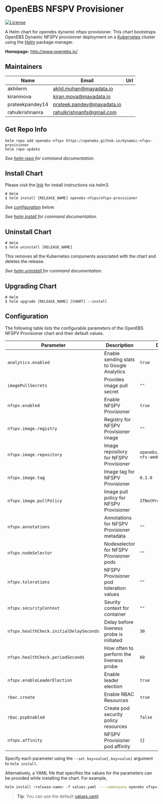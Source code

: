 #  OpenEBS NFSPV Provisioner

[![License](https://img.shields.io/badge/License-Apache%202.0-blue.svg)](https://opensource.org/licenses/Apache-2.0)

A Helm chart for openebs dynamic nfspv provisioner. This chart bootstraps OpenEBS Dynamic NFSPV provisioner deployment on a [Kubernetes](http://kubernetes.io) cluster using the  [Helm](https://helm.sh) package manager.


**Homepage:** <http://www.openebs.io/>

## Maintainers

| Name | Email | Url |
| ---- | ------ | --- |
| akhilerm | akhil.mohan@mayadata.io |  |
| kiranmova | kiran.mova@mayadata.io |  |
| prateekpandey14 | prateek.pandey@mayadata.io |  |
| rahulkrishnanra | rahulkrishnanfs@gmail.com |  |


## Get Repo Info

```console
helm repo add openebs-nfspv https://openebs.github.io/dynamic-nfspv-provisioner
helm repo update
```

_See [helm repo](https://helm.sh/docs/helm/helm_repo/) for command documentation._

## Install Chart

Please visit the [link](https://openebs.github.io/dynamic-nfspv-provisioner/) for install instructions via helm3.

```console
# Helm
$ helm install [RELEASE_NAME] openebs-nfspv/nfspv-provisioner
```

_See [configuration](#configuration) below._

_See [helm install](https://helm.sh/docs/helm/helm_install/) for command documentation._


## Uninstall Chart

```console
# Helm
$ helm uninstall [RELEASE_NAME]
```

This removes all the Kubernetes components associated with the chart and deletes the release.

_See [helm uninstall](https://helm.sh/docs/helm/helm_uninstall/) for command documentation._

## Upgrading Chart

```console
# Helm
$ helm upgrade [RELEASE_NAME] [CHART] --install
```


## Configuration

The following table lists the configurable parameters of the OpenEBS NFSPV Provisioner chart and their default values.

| Parameter                                   | Description                                   | Default                                   |
| ------------------------------------------- | --------------------------------------------- | ----------------------------------------- | 
| `analytics.enabled`                         | Enable sending stats to Google Analytics          | `true`                          |
| `imagePullSecrets`                          | Provides image pull secret                       | `""`                            |
| `nfspv.enabled`                             | Enable NFSPV Provisioner                          | `true`                          |
| `nfspv.image.registry`                      | Registry for NFSPV Provisioner image              | `""`                            |
| `nfspv.image.repository`                    | Image repository for NFSPV Provisioner            | `openebs/provisioner-nfs-amd64` |
| `nfspv.image.tag`                           | Image tag for NFSPV Provisioner	                  | `0.2.0`                         |
| `nfspv.image.pullPolicy`                    | Image pull policy for NFSPV Provisioner           | `IfNotPresent`                  |
| `nfspv.annotations`                         | Annotations for NFSPV Provisioner metadata        | `""`                            |
| `nfspv.nodeSelector`                        | Nodeselector for NFSPV Provisioner pods           | `""`                            |
| `nfspv.tolerations`                         | NFSPV Provisioner pod toleration values           | `""`                            |
| `nfspv.securityContext`                     | Seurity context for container                     | `""`                            |
| `nfspv.healthCheck.initialDelaySeconds`     | Delay before liveness probe is initiated          | `30`                            |
| `nfspv.healthCheck.periodSeconds`           | How often to perform the liveness probe           | `60`                            | 
| `nfspv.enableLeaderElection`                | Enable leader election                            | `true`                          |
| `rbac.create`                               | Enable RBAC Resources                             | `true`                          |
| `rbac.pspEnabled`                           | Create pod security policy resources              | `false`                         |
| `nfspv.affinity`                            | NFSPV Provisioner pod affinity                    | `{}`                            | 
Specify each parameter using the `--set key=value[,key=value]` argument to `helm install`.

Alternatively, a YAML file that specifies the values for the parameters can be provided while installing the chart. For example,

```bash
helm install <release-name> -f values.yaml ----namespace openebs nfspv-provisioner
```

> **Tip**: You can use the default [values.yaml](values.yaml)
